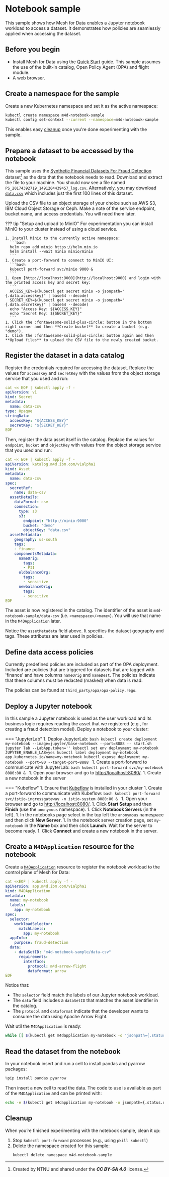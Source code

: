 # Notebook sample

This sample shows how Mesh for Data enables a Jupyter notebook workload to access a dataset.
It demonstrates how policies are seamlessly applied when accessing the dataset. 

## Before you begin

- Install Mesh for Data using the [Quick Start](../get-started/quickstart-v2.md) guide.
  This sample assumes the use of the built-in catalog, Open Policy Agent (OPA) and flight module.
- A web browser.

## Create a namespace for the sample

Create a new Kubernetes namespace and set it as the active namespace:

```bash
kubectl create namespace m4d-notebook-sample
kubectl config set-context --current --namespace=m4d-notebook-sample
```

This enables easy [cleanup](#cleanup) once you're done experimenting with the sample.

## Prepare a dataset to be accessed by the notebook

This sample uses the [Synthetic Financial Datasets For Fraud Detection](https://www.kaggle.com/ntnu-testimon/paysim1/data) dataset[^1] as the data that the notebook needs to read. Download and extract the file to your machine. You should now see a file named `PS_20174392719_1491204439457_log.csv`. Alternatively, you may download [`data.csv`](https://github.com/ibm/the-mesh-for-data/blob/master/samples/kubeflow/data.csv) which includes just the first 100 lines of this dataset.

[^1]: Created by NTNU and shared under the ***CC BY-SA 4.0*** license.

Upload the CSV file to an object storage of your choice such as AWS S3, IBM Cloud Object Storage or Ceph.
Make a note of the service endpoint, bucket name, and access credentials. You will need them later.

??? tip "Setup and upload to MinIO"
    For experimentation you can install MinIO to your cluster instead of using a cloud service.
    
    1. Install Minio to the currently active namespace:
      ```bash
      helm repo add minio https://helm.min.io
      helm install --wait minio minio/minio
      ```
    1. Create a port-forward to connect to MinIO UI:
      ```bash
      kubectl port-forward svc/minio 9000 &
      ```
    1. Open [http://localhost:9000](http://localhost:9000) and login with the printed access key and secret key:
      ```
      ACCESS_KEY=$(kubectl get secret minio -o jsonpath="{.data.accesskey}" | base64 --decode)
      SECRET_KEY=$(kubectl get secret minio -o jsonpath="{.data.secretkey}" | base64 --decode)
      echo "Access Key: ${ACCESS_KEY}"
      echo "Secret Key: ${SECRET_KEY}"
      ```
    1. Click the :fontawesome-solid-plus-circle: button in the bottom right corner and then **Create bucket** to create a bucket (e.g. "demo").
    1. Click the :fontawesome-solid-plus-circle: button again and then **Upload files** to upload the CSV file to the newly created bucket.
    
## Register the dataset in a data catalog

<!-- TODO: there is a bug in the credentials connector that requires the secret name to match the asset name -->
Register the credentials required for accessing the dataset. Replace the values for `accessKey` and `secretKey` with the values from the object storage service that you used and run:

```yaml
cat << EOF | kubectl apply -f -
apiVersion: v1
kind: Secret
metadata:
  name: data-csv
type: Opaque
stringData:
  accessKey: "${ACCESS_KEY}"
  secretKey: "${SECRET_KEY}"
EOF
```

Then, register the data asset itself in the catalog. Replace the values for `endpoint`, `bucket` and `objectKey` with values from the object storage service that you used and run:

```yaml
cat << EOF | kubectl apply -f -
apiVersion: katalog.m4d.ibm.com/v1alpha1
kind: Asset
metadata:
  name: data-csv
spec:
  secretRef: 
    name: data-csv
  assetDetails:
    dataFormat: csv
    connection:
      type: s3
      s3:
        endpoint: "http://minio:9000"
        bucket: "demo"
        objectKey: "data.csv"
  assetMetadata:
    geography: us-south
    tags:
    - finance
    componentsMetadata:
      nameOrig: 
        tags:
        - PII
      oldbalanceOrg:
        tags:
        - sensitive
      newbalanceOrig:
        tags:
        - sensitive
EOF
```

The asset is now registered in the catalog. The identifier of the asset is `m4d-notebook-sample/data-csv` (i.e. `<namespace>/<name>`). You will use that name in the `M4DApplication` later.

Notice the `assetMetadata` field above. It specifies the dataset geography and tags. These attributes are later used in policies.


## Define data access policies

Currently predefined policies are included as part of the OPA deployment.
Included are policies that are triggered for datasets that are tagged with 'finance' and have columns `nameOrig` and `nameDest`. The policies indicate that these columns must be redacted (masked) when data is read.

The policies can be found at `third_party/opa/opa-policy.rego`.

## Deploy a Jupyter notebook

In this sample a Jupyter notebook is used as the user workload and its business logic requires reading the asset that we registered (e.g., for creating a fraud detection model). Deploy a notebook to your cluster:

=== "JupyterLab"
    1. Deploy JupyterLab:
        ```bash
        kubectl create deployment my-notebook --image=jupyter/base-notebook --port=8888 -- start.sh jupyter lab --LabApp.token=''
        kubectl set env deployment my-notebook JUPYTER_ENABLE_LAB=yes
        kubectl label deployment my-notebook app.kubernetes.io/name=my-notebook
        kubectl expose deployment my-notebook --port=80 --target-port=8888
        ```
    1. Create a port-forward to communicate with JupyterLab:
        ```bash
        kubectl port-forward svc/my-notebook 8080:80 &
        ```
    1. Open your browser and go to [http://localhost:8080/](http://localhost:8080/).
    1. Create a new notebook in the server


=== "Kubeflow"
    1. Ensure that [Kubeflow](https://www.kubeflow.org/) is installed in your cluster
    1. Create a port-forward to communicate with Kubeflow:
        ```bash
        kubectl port-forward svc/istio-ingressgateway -n istio-system 8080:80 &
        ```
    1. Open your browser and go to [http://localhost:8080/](http://localhost:8080/).
    1. Click **Start Setup** and then **Finish** (use the `anonymous` namespace).
    1. Click **Notebook Servers** (in the left).
    1. In the notebooks page select in the top left the `anonymous` namespace and then click **New Server**.
    1. In the notebook server creation page, set `my-notebook` in the **Name** box and then click **Launch**. Wait for the server to become ready.
    1. Click **Connect** and create a new notebook in the server.


## Create a `M4DApplication` resource for the notebook


Create a [`M4DApplication`](../reference/crds.md/#m4dapplication) resource to register the notebook workload to the control plane of Mesh for Data: 

<!-- TODO: role field removed but code still requires it -->
```yaml
cat <<EOF | kubectl apply -f -
apiVersion: app.m4d.ibm.com/v1alpha1
kind: M4DApplication
metadata:
  name: my-notebook
  labels:
    app: my-notebook
spec:
  selector:
    workloadSelector:
      matchLabels:
        app: my-notebook
  appInfo:
    purpose: fraud-detection
  data:
    - dataSetID: "m4d-notebook-sample/data-csv"
      requirements:
        interface: 
          protocol: m4d-arrow-flight
          dataformat: arrow
EOF
```

Notice that:

* The `selector` field match the labels of our Jupyter notebook workload.
* The `data` field includes a `dataSetID` that matches the asset identifier in the catalog.
* The `protocol` and `dataformat` indicate that the developer wants to consume the data using Apache Arrow Flight.

Wait util the `M4DApplication` is ready:
```bash
while [[ $(kubectl get m4dapplication my-notebook -o 'jsonpath={.status.ready}') != "True" ]]; do echo "waiting" && sleep 1; done
```

## Read the dataset from the notebook

In your notebook insert and run a cell to install pandas and pyarrow packages:

```python
%pip install pandas pyarrow
```

Then insert a new cell to read the data. The code to use is available as part of the `M4DApplication` and can be printed with:

```bash
echo -e $(kubectl get m4dapplication my-notebook -o jsonpath={.status.dataAccessInstructions})
```

## Cleanup

When you’re finished experimenting with the notebook sample, clean it up:

1. Stop `kubectl port-forward` processes (e.g., using `pkill kubectl`)
1. Delete the namespace created for this sample:
    ```bash
    kubectl delete namespace m4d-notebook-sample
    ```
